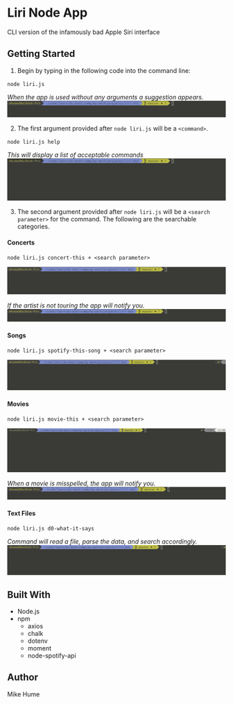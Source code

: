 # Liri Node App
CLI version of the infamously bad Apple Siri interface

## Getting Started
1. Begin by typing in the following code into the command line:
```
node liri.js
```
*When the app is used without any arguments a suggestion appears.*
![](gifs/no-args-gif.gif)


2. The first argument provided after `node liri.js` will be a `<command>`.
```
node liri.js help
```
*This will display a list of acceptable commands*
![](gifs/help.gif)


3. The second argument provided after `node liri.js` will be a `<search parameter>` for the command. The following are the searchable categories.


#### Concerts
```
node liri.js concert-this + <search parameter>
```
![](gifs/concert.gif)

*If the artist is not touring the app will notify you.*
![](gifs/no-concert.gif)


#### Songs
```
node liri.js spotify-this-song + <search parameter>
```
![](gifs/song.gif)


#### Movies
```
node liri.js movie-this + <search parameter>
```
![](gifs/movie.gif)

*When a movie is misspelled, the app will notify you.*
![](gifs/movie-typo.gif)


#### Text Files
```
node liri.js d0-what-it-says
```
*Command will read a file, parse the data, and search accordingly.*
![](gifs/text.gif)


## Built With
* Node.js
* npm
    * axios
    * chalk
    * dotenv
    * moment
    * node-spotify-api

## Author
Mike Hume